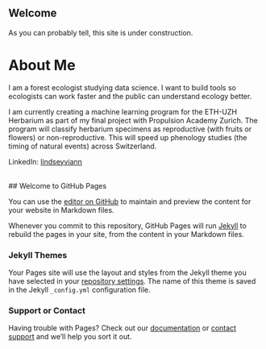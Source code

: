 ## Welcome
As you can probably tell, this site is under construction. 

# About Me
I am a forest ecologist studying data science. I want to build tools so ecologists can work faster and the public can understand ecology better. 

I am currently creating a machine learning program for the ETH-UZH Herbarium as part of my final project with Propulsion Academy Zurich. The program will classify herbarium specimens as reproductive (with fruits or flowers) or non-reproductive. This will speed up phenology studies (the timing of natural events) across Switzerland.  

LinkedIn: [lindseyviann](https://www.linkedin.com/in/lindsey-viann)
<br>






<br> 
## Welcome to GitHub Pages

You can use the [editor on GitHub](https://github.com/LVParkinson/LVParkinson.github.io/edit/master/index.md) to maintain and preview the content for your website in Markdown files.

Whenever you commit to this repository, GitHub Pages will run [Jekyll](https://jekyllrb.com/) to rebuild the pages in your site, from the content in your Markdown files.


### Jekyll Themes

Your Pages site will use the layout and styles from the Jekyll theme you have selected in your [repository settings](https://github.com/LVParkinson/LVParkinson.github.io/settings). The name of this theme is saved in the Jekyll `_config.yml` configuration file.

### Support or Contact

Having trouble with Pages? Check out our [documentation](https://docs.github.com/categories/github-pages-basics/) or [contact support](https://github.com/contact) and we’ll help you sort it out.
